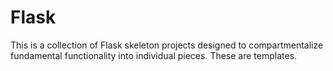 # Flask

This is a collection of Flask skeleton projects designed to compartmentalize fundamental
functionality into individual pieces. These are templates. 